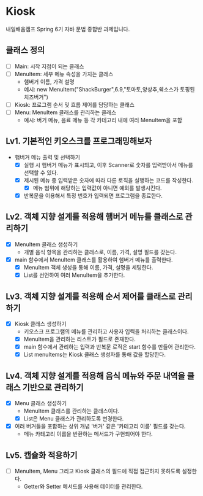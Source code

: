 # Kiosk
 내일배움캠프 Spring 6기 자바 문법 종합반 과제입니다.
## 클래스 정의
- [ ] Main: 시작 지점이 되는 클래스
- [ ] MenuItem: 세부 메뉴 속성을 가지는 클래스
  - 햄버거 이름, 가격 설명
  - 예시: new MenuItem("ShackBurger",6.9,"토마토,양상추,쉑소스가 토핑된 치즈버거")
- [ ] Kiosk: 프로그램 순서 및 흐름 제어를 담당하는 클래스
- [ ] Menu: MenuItem 클래스를 관리하는 클래스
  - 예시: 버거 메뉴, 음료 메뉴 등 각 카테고리 내에 여러 MenuItem을 포함
## Lv1. 기본적인 키오스크를 프로그래밍해보자
- 햄버거 메뉴 출력 및 선택하기
  - [x] 실행 시 햄버거 메뉴가 표시되고, 이후 Scanner로 숫자를 입력받아서 메뉴를 선택할 수 있다.
  - [x] 제시된 메뉴 중 입력받은 숫자에 따라 다른 로직을 실행하는 코드를 작성한다.
    - [x] 메뉴 범위에 해당하는 입력값이 아니면 예외를 발생시킨다.
  - [x] 반복문을 이용해서 특정 번호가 입력되면 프로그램을 종료한다.
## Lv2. 객체 지향 설계를 적용해 햄버거 메뉴를 클래스로 관리하기
- [x] MenuItem 클래스 생성하기
  - 개별 음식 항목을 관리하는 클래스로, 이름, 가격, 설명 필드를 갖는다.
- [x] main 함수에서 MenuItem 클래스를 활용하여 햄버거 메뉴를 출력한다.
  - [x] MenuItem 객체 생성을 통해 이름, 가격, 설명을 세팅한다.
  - [x] List를 선언하여 여러 MenuItem을 추가한다.
## Lv3. 객체 지향 설계를 적용해 순서 제어를 클래스로 관리하기
- [x] Kiosk 클래스 생성하기
  - 키오스크 프로그램의 메뉴를 관리하고 사용자 입력을 처리하는 클래스이다.
  - [x] MenuItem을 관리하는 리스트가 필드로 존재한다.
  - [x] main 함수에서 관리하는 입력과 반복문 로직은 start 함수를 만들어 관리한다.
  - [x] List<MenuItem> menuItems는 Kiosk 클래스 생성자를 통해 값을 할당한다.
## Lv4. 객체 지향 설계를 적용해 음식 메뉴와 주문 내역을 클래스 기반으로 관리하기
- [x] Menu 클래스 생성하기
  - MenuItem 클래스를 관리하는 클래스이다.
  - [x] List<MenuItem>은 Menu 클래스가 관리하도록 변경한다.
- [x] 여러 버거들을 포함하는 상위 개념 '버거' 같은 '카테고리 이름' 필드를 갖는다.
  - 메뉴 카테고리 이름을 반환하는 메서드가 구현되어야 한다.
## Lv5. 캡슐화 적용하기
- [ ] MenuItem, Menu 그리고 Kiosk 클래스의 필드에 직접 접근하지 못하도록 설정한다.
  - Getter와 Setter 메서드를 사용해 데이터를 관리한다.
